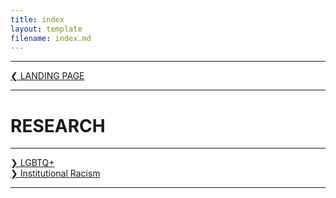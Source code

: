 ```yaml
---
title: index
layout: template
filename: index.md
---
```


- - - -

[❮ LANDING PAGE](https://patchposting.github.io)

- - - -

# RESEARCH

- - - -

[❯ LGBTQ+](lgbtq.md)\
[❯ Institutional Racism](institutionalracism.md)

- - - -
